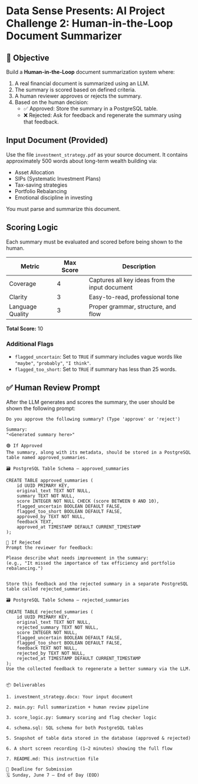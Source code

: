 # Data Sense Presents: AI Project Challenge 2: Human-in-the-Loop Document Summarizer

## 🎯 Objective

Build a **Human-in-the-Loop** document summarization system where:

1. A real financial document is summarized using an LLM.
2. The summary is scored based on defined criteria.
3. A human reviewer approves or rejects the summary.
4. Based on the human decision:
   - ✅ Approved: Store the summary in a PostgreSQL table.
   - ❌ Rejected: Ask for feedback and regenerate the summary using that feedback.


## Input Document (Provided)

Use the file `investment_strategy.pdf` as your source document. It contains approximately 500 words about long-term wealth building via:

- Asset Allocation  
- SIPs (Systematic Investment Plans)  
- Tax-saving strategies  
- Portfolio Rebalancing  
- Emotional discipline in investing

You must parse and summarize this document.


## Scoring Logic

Each summary must be evaluated and scored before being shown to the human.

| Metric           | Max Score | Description |
|------------------|-----------|-------------|
| Coverage         | 4         | Captures all key ideas from the input document |
| Clarity          | 3         | Easy-to-read, professional tone |
| Language Quality | 3         | Proper grammar, structure, and flow |

**Total Score:** 10

### Additional Flags

- `flagged_uncertain`: Set to `TRUE` if summary includes vague words like `"maybe"`, `"probably"`, `"I think"`.
- `flagged_too_short`: Set to `TRUE` if summary has less than 25 words.

## ✅ Human Review Prompt

After the LLM generates and scores the summary, the user should be shown the following prompt:

```text
Do you approve the following summary? (Type 'approve' or 'reject')

Summary:
"<Generated summary here>"

🟢 If Approved
The summary, along with its metadata, should be stored in a PostgreSQL table named approved_summaries.

🗃️ PostgreSQL Table Schema — approved_summaries

CREATE TABLE approved_summaries (
    id UUID PRIMARY KEY,
    original_text TEXT NOT NULL,
    summary TEXT NOT NULL,
    score INTEGER NOT NULL CHECK (score BETWEEN 0 AND 10),
    flagged_uncertain BOOLEAN DEFAULT FALSE,
    flagged_too_short BOOLEAN DEFAULT FALSE,
    approved_by TEXT NOT NULL,
    feedback TEXT,
    approved_at TIMESTAMP DEFAULT CURRENT_TIMESTAMP
);

🔴 If Rejected
Prompt the reviewer for feedback:

Please describe what needs improvement in the summary:
(e.g., "It missed the importance of tax efficiency and portfolio rebalancing.")


Store this feedback and the rejected summary in a separate PostgreSQL table called rejected_summaries.

🗃️ PostgreSQL Table Schema — rejected_summaries

CREATE TABLE rejected_summaries (
    id UUID PRIMARY KEY,
    original_text TEXT NOT NULL,
    rejected_summary TEXT NOT NULL,
    score INTEGER NOT NULL,
    flagged_uncertain BOOLEAN DEFAULT FALSE,
    flagged_too_short BOOLEAN DEFAULT FALSE,
    feedback TEXT NOT NULL,
    rejected_by TEXT NOT NULL,
    rejected_at TIMESTAMP DEFAULT CURRENT_TIMESTAMP
);
Use the collected feedback to regenerate a better summary via the LLM.


📦 Deliverables

1. investment_strategy.docx: Your input document

2. main.py: Full summarization + human review pipeline

3. score_logic.py: Summary scoring and flag checker logic

4. schema.sql: SQL schema for both PostgreSQL tables

5. Snapshot of table data stored in the database (approved & rejected)

6. A short screen recording (1–2 minutes) showing the full flow

7. README.md: This instruction file

📅 Deadline for Submission
🗓 Sunday, June 7 — End of Day (EOD)




